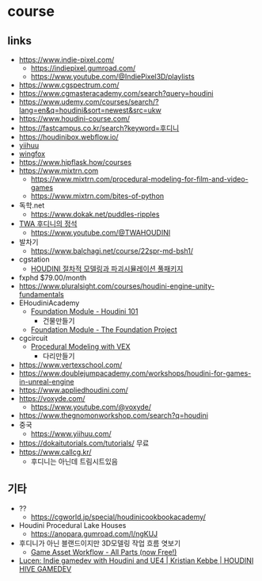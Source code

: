 # course

## links

- <https://www.indie-pixel.com/>
  - <https://indiepixel.gumroad.com/>
  - <https://www.youtube.com/@IndiePixel3D/playlists>
- <https://www.cgspectrum.com/>
- <https://www.cgmasteracademy.com/search?query=houdini>
- <https://www.udemy.com/courses/search/?lang=en&q=houdini&sort=newest&src=ukw>
- <https://www.houdini-course.com/>
- <https://fastcampus.co.kr/search?keyword=후디니>
- <https://houdinibox.webflow.io/>
- [yiihuu](https://www.yiihuu.com/tutorials/soft/?type=&q=houdini&web_flag=yiihuu)
- [wingfox](https://www.wingfox.com/tutorials/soft/?pr=0,520&ty=2&q=houdini&p=1)
- <https://www.hipflask.how/courses>
- <https://www.mixtrn.com>
  - <https://www.mixtrn.com/procedural-modeling-for-film-and-video-games>
  - <https://www.mixtrn.com/bites-of-python>
- 독학.net
  - <https://www.dokak.net/puddles-ripples>
- [TWA 후디니의 정석](https://www.twahoudini.com/start)
  - <https://www.youtube.com/@TWAHOUDINI>
- 발차기
  - <https://www.balchagi.net/course/22spr-md-bsh1/>
- cgstation
  - [HOUDINI 절차적 모델링과 파괴시뮬레이션 풀패키지](https://www.cgstation.kr/?idx=71)
- fxphd  $79.00/month
- <https://www.pluralsight.com/courses/houdini-engine-unity-fundamentals>
- EHoudiniAcademy
  - [Foundation Module - Houdini 101](https://www.youtube.com/playlist?list=PLd959VTYXCB5RKDYwf8pC2vNjGzVlAf6E)
    - 건물만들기
  - [Foundation Module - The Foundation Project](https://youtube.com/playlist?list=PLd959VTYXCB747UsN1EV8_bLUVEhhtL3i&si=GiGtwdPQUTnznc2L)
- cgcircuit
  - [Procedural Modeling with VEX](https://www.cgcircuit.com/tutorial/procedural-modeling-with-vex)
    - 다리만들기
- <https://www.vertexschool.com/>
- <https://www.doublejumpacademy.com/workshops/houdini-for-games-in-unreal-engine>
- <https://www.appliedhoudini.com/>
- <https://voxyde.com/>
  - <https://www.youtube.com/@voxyde/>
- <https://www.thegnomonworkshop.com/search?q=houdini>
- 중국
  - <https://www.yiihuu.com/>
- <https://dokaitutorials.com/tutorials/> 무료
- <https://www.callcg.kr/>
  - 후디니는 아닌데 트림시트있음


## 기타

- ??
  - <https://cgworld.jp/special/houdinicookbookacademy/>
- Houdini Procedural Lake Houses
  - <https://anopara.gumroad.com/l/ngKUJ>
- 후디니가 아닌 블랜드이지만 3D모델링 작업 흐름 엿보기
  - [Game Asset Workflow - All Parts (now Free!)](https://www.youtube.com/watch?v=4-N-0sAMg4U)
- [Lucen: Indie gamedev with Houdini and UE4 | Kristian Kebbe | HOUDINI HIVE GAMEDEV](https://www.youtube.com/watch?v=LCJlBs1B46M)
